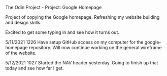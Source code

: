 The Odin Project - Project: Google Homepage

Project of copying the Google homepage.  Refreshing my website building and design skills.  

Excited to get some typing in and see how it turns out.

5/11/2021
1226
Have setup GitHub access on my computer for the google-homepage repository.  Will now continue working on the general wireframe of the website.

5/12/2021
1027
Started the NAV header yesterday.  Going to finish up that today and see how far I get.
